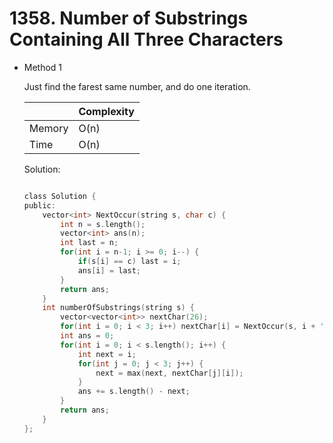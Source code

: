 # 1358. Number of Substrings Containing All Three Characters

- Method 1

  Just find the farest same number, and do one iteration.

  |        | Complexity |
  | ------ | ---------- |
  | Memory | O(n)       |
  | Time   | O(n)       |

  Solution:

  ```h

  class Solution {
  public:
      vector<int> NextOccur(string s, char c) {
          int n = s.length();
          vector<int> ans(n);
          int last = n;
          for(int i = n-1; i >= 0; i--) {
              if(s[i] == c) last = i;
              ans[i] = last;
          }
          return ans;
      }
      int numberOfSubstrings(string s) {
          vector<vector<int>> nextChar(26);
          for(int i = 0; i < 3; i++) nextChar[i] = NextOccur(s, i + 'a');
          int ans = 0;
          for(int i = 0; i < s.length(); i++) {
              int next = i;
              for(int j = 0; j < 3; j++) {
                  next = max(next, nextChar[j][i]);
              }
              ans += s.length() - next;
          }
          return ans;
      }
  };

  ```

<!-- - Method 2

    This is another method.

    | |   Complexity  |
    | ----------- | ----------- |
    |  Memory     | O(n) |
    |      Time       |  O(n) |


    Solution:

    ``` h



    ```

- Additional Knowledge:

    Here are some additional knowledge.



<br> -->

